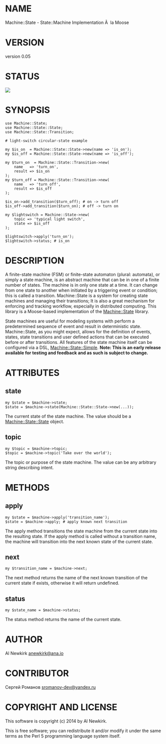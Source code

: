 # NAME

Machine::State - State::Machine Implementation Ã  la Moose

# VERSION

version 0.05

# STATUS

<a href="https://travis-ci.org/alnewkirk/Machine-State"><img src="https://travis-ci.org/alnewkirk/Machine-State.svg?branch=master"></a>

# SYNOPSIS

    use Machine::State;
    use Machine::State::State;
    use Machine::State::Transition;

    # light-switch circular-state example

    my $is_on  = Machine::State::State->new(name => 'is_on');
    my $is_off = Machine::State::State->new(name => 'is_off');

    my $turn_on  = Machine::State::Transition->new(
        name   => 'turn_on',
        result => $is_on
    );
    my $turn_off = Machine::State::Transition->new(
        name   => 'turn_off',
        result => $is_off
    );

    $is_on->add_transition($turn_off); # on -> turn off
    $is_off->add_transition($turn_on); # off -> turn on

    my $lightswitch = Machine::State->new(
        topic => 'typical light switch',
        state => $is_off
    );

    $lightswitch->apply('turn_on');
    $lightswitch->status; # is_on

# DESCRIPTION

A finite-state machine (FSM) or finite-state automaton (plural: automata), or
simply a state machine, is an abstract machine that can be in one of a finite
number of states. The machine is in only one state at a time. It can change from
one state to another when initiated by a triggering event or condition; this is
called a transition. Machine::State is a system for creating state machines and
managing their transitions; It is also a great mechanism for enforcing and
tracking workflow, especially in distributed computing. This library is a
Moose-based implementation of the [Machine::State](http://search.cpan.org/perldoc?Machine::State) library.

State machines are useful for modeling systems with perform a predetermined
sequence of event and result in deterministic state. Machine::State, as you
might expect, allows for the definition of events, states, state transitions
and user defined actions that can be executed before or after transitions. All
features of the state machine itself can be configured via a DSL,
[Machine::State::Simple](http://search.cpan.org/perldoc?Machine::State::Simple). __Note: This is an early release available for
testing and feedback and as such is subject to change.__

# ATTRIBUTES

## state

    my $state = $machine->state;
    $state = $machine->state(Machine::State::State->new(...));

The current state of the state machine. The value should be a
[Machine::State::State](http://search.cpan.org/perldoc?Machine::State::State) object.

## topic

    my $topic = $machine->topic;
    $topic = $machine->topic('Take over the world');

The topic or purpose of the state machine. The value can be any arbitrary
string describing intent.

# METHODS

## apply

    my $state = $machine->apply('transition_name');
    $state = $machine->apply; # apply known next transition

The apply method transitions the state machine from the current state into the
resulting state. If the apply method is called without a transition name, the
machine will transition into the next known state of the current state.

## next

    my $transition_name = $machine->next;

The next method returns the name of the next known transition of the current
state if exists, otherwise it will return undefined.

## status

    my $state_name = $machine->status;

The status method returns the name of the current state.

# AUTHOR

Al Newkirk <anewkirk@ana.io>

# CONTRIBUTOR

Сергей Романов <sromanov-dev@yandex.ru>

# COPYRIGHT AND LICENSE

This software is copyright (c) 2014 by Al Newkirk.

This is free software; you can redistribute it and/or modify it under
the same terms as the Perl 5 programming language system itself.
